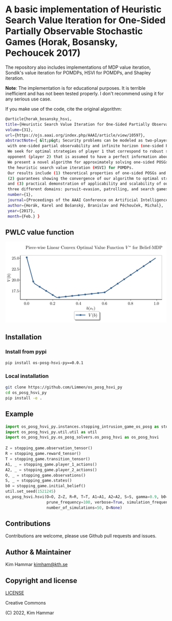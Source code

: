 # A basic implementation of Heuristic Search Value Iteration for One-Sided Partially Observable Stochastic Games (Horak, Bosansky, Pechoucek 2017)

The repository also includes implementations of MDP value iteration, Sondik's value iteration for POMDPs, 
HSVI for POMDPs, and Shapley iteration.

**Note**: The implementation is for educational purposes. 
It is terrible inefficient and has not been tested properly. 
I don't recommend using it for any serious use case. 

If you make use of the code, cite the original algorithm:

```bash
@article{horak_bosansky_hsvi, 
title={Heuristic Search Value Iteration for One-Sided Partially Observable Stochastic Games}, 
volume={31}, 
url={https://ojs.aaai.org/index.php/AAAI/article/view/10597}, 
abstractNote={ &lt;p&gt; Security problems can be modeled as two-player partially observable stochastic games
 with one-sided partial observability and infinite horizon (one-sided POSGs). 
 We seek for optimal strategies of player 1 that correspond to robust strategies against the worst-case 
 opponent (player 2) that is assumed to have a perfect information about the game. 
 We present a novel algorithm for approximately solving one-sided POSGs based on 
 the heuristic search value iteration (HSVI) for POMDPs. 
 Our results include (1) theoretical properties of one-sided POSGs and their value functions, 
 (2) guarantees showing the convergence of our algorithm to optimal strategies, 
 and (3) practical demonstration of applicability and scalability of our algorithm on 
 three different domains: pursuit-evasion, patrolling, and search games. &lt;/p&gt; }, 
 number={1}, 
 journal={Proceedings of the AAAI Conference on Artificial Intelligence}, 
 author={Horák, Karel and Bošanský, Branislav and Pěchouček, Michal}, 
 year={2017}, 
 month={Feb.} }
```

## PWLC value function

<p align="center">
<img src="imgs/tiger_values.png" width="600">
</p>

## Installation

### Install from pypi

```bash
pip install os-posg-hsvi-py==0.0.1
```

### Local installation

```bash
git clone https://github.com/Limmen/os_posg_hsvi_py
cd os_posg_hsvi_py
pip install -e . 
```

## Example

```python
import os_posg_hsvi_py.instances.stopping_intrusion_game_os_posg as stopping_game
import os_posg_hsvi_py.util.util as util
import os_posg_hsvi_py.os_posg_solvers.os_posg_hsvi as os_posg_hsvi

Z = stopping_game.observation_tensor()
R = stopping_game.reward_tensor()
T = stopping_game.transition_tensor()
A1, _ = stopping_game.player_1_actions()
A2, _ = stopping_game.player_2_actions()
O, _ = stopping_game.observations()
S, _ = stopping_game.states()
b0 = stopping_game.initial_belief()
util.set_seed(1521245)  
os_posg_hsvi.hsvi(O=O, Z=Z, R=R, T=T, A1=A1, A2=A2, S=S, gamma=0.9, b0=b0, epsilon=0.01,
                  prune_frequency=100, verbose=True, simulation_frequency=1, simulate_horizon=100,
                  number_of_simulations=50, D=None)
```

## Contributions

Contributions are welcome, please use Github pull requests and issues.

## Author & Maintainer

Kim Hammar <kimham@kth.se>

## Copyright and license

[LICENSE](LICENSE.md)

Creative Commons

(C) 2022, Kim Hammar